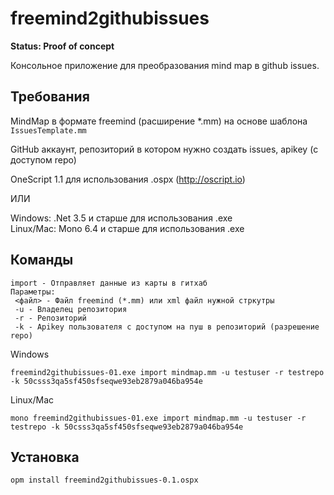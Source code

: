 # freemind2githubissues

__Status: Proof of  concept__

Консольное приложение для преобразования mind map в github issues. 

## Требования

MindMap в формате freemind (расширение *.mm) на основе шаблона `IssuesTemplate.mm`

GitHub аккаунт, репозиторий в котором нужно создать issues, apikey (с доступом repo)

OneScript 1.1 для использования .ospx (http://oscript.io)

ИЛИ

Windows: .Net 3.5 и старше для использования .exe  
Linux/Mac: Mono 6.4 и старше для использования .exe

## Команды

```
import - Отправляет данные из карты в гитхаб
Параметры:
 <файл> - Файл freemind (*.mm) или xml файл нужной стркутры
 -u - Владелец репозитория
 -r - Репозиторий
 -k - Apikey пользователя с доступом на пуш в репозиторий (разрешение repo)
 ```

Windows
```
freemind2githubissues-01.exe import mindmap.mm -u testuser -r testrepo -k 50csss3qa5sf450sfseqwe93eb2879a046ba954e
```
Linux/Mac
```
mono freemind2githubissues-01.exe import mindmap.mm -u testuser -r testrepo -k 50csss3qa5sf450sfseqwe93eb2879a046ba954e
```

## Установка

`opm install freemind2githubissues-0.1.ospx`


